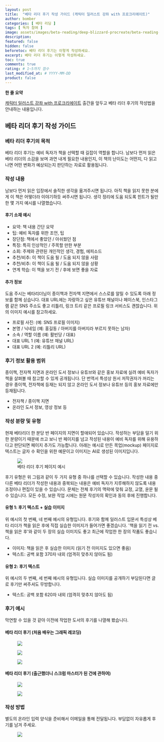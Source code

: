 ```yaml
---
layout: post
title:  "베타 리더 후기 작성 가이드 (캐릭터 일러스트 강좌 with 프로크리에이트)"
author: bomber
categories: [ 베타 리딩 ]
tags: [ 독자 참여 ]
image: assets/images/beta-reading/deep-blizzard-procreate/beta-reading-review-thumbnail.png
description: 
featured: false
hidden: false
beforetoc: 베타 리더 후기는 이렇게 작성하세요.
excerpt: 베타 리더 후기는 이렇게 작성하세요.
toc: true
comments: true
rating: # 1~5까지 점수
last_modified_at: # YYYY-MM-DD
product: false
---
```


<div class="note">
    <b>한 줄 요약</b>
    <p><a href="https://zzom.io/character-illustration-with-procreate" target="_blank">캐릭터 일러스트 강좌 with 프로크리에이트</a> 출간을 앞두고 베타 리더 후기의 작성법을 안내하는 내용입니다.</p> 
</div>

## 베타 리더 후기 작성 가이드

### 베타 리더 후기의 목적

베타 리더 후기는 예비 독자가 책을 선택할 때 길잡이 역할을 합니다.
남보다 먼저 읽은 베타 리더의 소감을 보며 과연 내게 필요한 내용인지, 이 책의 난이도는 어떤지, 다 읽고 나면 어떤 변화가 예상되는지 판단하는 자료로 활용됩니다.

### 작성 내용

남보다 먼저 읽은 입장에서 솔직한 생각을 옮겨주시면 됩니다. 아직 책을 읽지 못한 분에게 이 책은 어떻더라 이야기하듯 써주시면 됩니다. 생각 정리에 도움 되도록 힌트가 될만한 몇 가지 예시를 나열했습니다.

#### 후기 소재 예시

* 요약: 책 내용 간단 요약
* 팁: 예비 독자를 위한 조언, 팁
* 장단점: 책에서 좋았던 / 아쉬웠던 점
* 특징: 특히 인상적인 / 주목할 만한 부분 
* 소회: 주제와 관련된 개인적인 생각, 경험, 에피소드
* 추천/비추: 이 책이 도움 될 / 도움 되지 않을 사람
* 추천/비추: 이 책이 도움 될 / 도움 되지 않을 상황
* 연계 학습: 이 책을 보기 전 / 후에 보면 좋을 자료

#### 추가 정보

도움 주시는 베타리더님이 종이책과 전자책 지면에서 스스로를 알릴 수 있도록 아래 정보를 함께 싣습니다.
대표 URL에는 자랑하고 싶은 유튜브 채널이나 페이스북, 인스타그램 같은 SNS 주소도 좋고 리틀리, 링크 트리 같은 프로필 링크 서비스도 괜찮습니다. 위의 이미지 예시를 참고하세요.

* 프로필 사진: (예: SNS 프로필 이미지)
* 본명 / 닉네임 (예: 홍길동 / 아버지를 아버지라 부르지 못하는 남자)
* 소속 / 역할 이름 (예: 활빈당 / 대표)
* 대표 URL 1 (예: 유튜브 채널 URL)
* 대표 URL 2 (예: 리틀리 URL)

### 후기 정보 활용 범위

종이책, 전자책 지면과 온라인 도서 정보나 유튜브와 같은 홍보 자료에 실려 예비 독자가 책을 살펴볼 때 참고할 수 있게 공개됩니다. 단 번역서 특성상 원서 저작권자가 꺼리는 경우 종이책, 전자책에 등재는 되지 않고 온라인 도서 정보나 유튜브 등의 홍보 자료에만 등재됩니다.

* 전자책 / 종이책 지면
* 온라인 도서 정보, 영상 정보 등

### 작성 분량 및 유형

현재 베타리더 한 분당 반 페이지의 지면이 할애되어 있습니다. 작성하는 부담을 덜기 위한 분량이기 때문에 쓰고 보니 반 페이지를 넘고 작성된 내용이 예비 독자를 위해 유용하다고 판단되면 페이지 추가도 가능합니다.
아래는 예시로 만든 목업(mockup) 페이지로 텍스트는 글자 수 확인을 위한 예문이고 이미지는 AI로 생성된 이미지입니다.
<figure>
<a href="{{ site.baseurl }}/assets/images/beta-reading/review/mockup.png" target="_blank">
<img class="rounded border" src="{{ site.baseurl }}/assets/images/beta-reading/review/mockup.png" alter="present">
</a>
<figcaption class="left">베타 리더 후기 페이지 예시</figcaption>
</figure>

후기 유형은 위 그림과 같이 두 가지 유형 중 하나를 선택할 수 있습니다. 작성한 내용 중 다른 베타 리더가 작성한 내용과 중복되는 내용은 예비 독자가 지루해하지 않도록 내용 조정이나 편집이 있을 수 있습니다. 문체는 전체 후기의 맥락에 맞춰 교정, 교열, 윤문 될 수 있습니다.
모든 수정, 보완 작업 시에는 원문 작성자의 확인과 동의 후에 진행합니다.

#### 유형 1: 후기 텍스트 + 실습 이미지

위 예시의 첫 번째, 네 번째 예시의 유형입니다.
후기와 함께 일러스트 입문서 특성상 베타 리더가 책을 읽은 후에 직접 실습한 이미지가 들어가면 좋겠습니다. 
'책을 읽기 전 vs. 책을 읽은 후'와 같이 두 장의 실습 이미지도 좋고 최근에 작업한 한 장의 작품도 좋습니다. 

* 이미지: 책을 읽은 후 실습한 이미지 (읽기 전 이미지도 있으면 좋음)
* 텍스트: 공백 포함 370자 내외 (엄격히 맞추지 않아도 됨)

#### 유형 2: 후기 텍스트

위 예시의 두 번째, 세 번째 예시의 유형입니다.
실습 이미지를 공개하기 부담된다면 글로 후기만 써주셔도 무방합니다. 

* 텍스트: 공백 포함 620자 내외 (엄격히 맞추지 않아도 됨)


### 후기 예시

막연할 수 있을 것 같아 이전에 작업한 도서의 후기를 나열해 봤습니다.

#### 베타 리더 후기 (처음 배우는 그래픽 레코딩)
<figure>
<a href="{{ site.baseurl }}/assets/images/beta-reading/review/graphic-recording-001.png" target="_blank">
<img class="rounded border" src="{{ site.baseurl }}/assets/images/beta-reading/review/graphic-recording-001.png" alter="present">
</a>
</figure>

<figure>
<a href="{{ site.baseurl }}/assets/images/beta-reading/review/graphic-recording-002.png" target="_blank">
<img class="rounded border" src="{{ site.baseurl }}/assets/images/beta-reading/review/graphic-recording-002.png" alter="present">
</a>
</figure>

<figure>
<a href="{{ site.baseurl }}/assets/images/beta-reading/review/graphic-recording-003.png" target="_blank">
<img class="rounded border" src="{{ site.baseurl }}/assets/images/beta-reading/review/graphic-recording-003.png" alter="present">
</a>
</figure>

#### 베타 리더 후기 (출근했더니 스크럼 마스터가 된 건에 관하여)

<figure>
<a href="{{ site.baseurl }}/assets/images/beta-reading/review/scrum-master-001.png" target="_blank">
<img class="rounded border" src="{{ site.baseurl }}/assets/images/beta-reading/review/scrum-master-001.png" alter="present">
</a>
</figure>

<figure>
<a href="{{ site.baseurl }}/assets/images/beta-reading/review/scrum-master-002.png" target="_blank">
<img class="rounded border" src="{{ site.baseurl }}/assets/images/beta-reading/review/scrum-master-002.png" alter="present">
</a>
</figure>

### 작성 방법

별도의 온라인 입력 양식을 준비해서 이메일을 통해 전달됩니다. 부담없이 자유롭게 후기를 남겨 주세요. 

<figure>
<img class="medium" src="{{ site.baseurl }}/assets/images/zzom-banner.jpg" alter="present">
</figure>